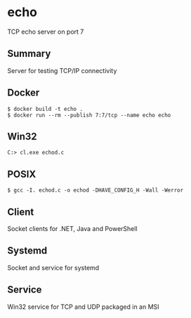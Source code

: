 # echo

TCP echo server on port 7

## Summary

Server for testing TCP/IP connectivity

## Docker

```
$ docker build -t echo .
$ docker run --rm --publish 7:7/tcp --name echo echo
```

## Win32

```
C:> cl.exe echod.c
```

## POSIX

```
$ gcc -I. echod.c -o echod -DHAVE_CONFIG_H -Wall -Werror
```

## Client

Socket clients for .NET, Java and PowerShell

## Systemd

Socket and service for systemd

## Service

Win32 service for TCP and UDP packaged in an MSI
